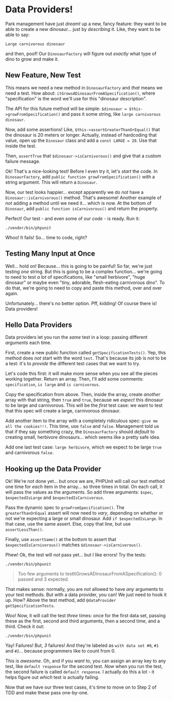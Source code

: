 # Data Providers!

Park management have just *dreamt* up a new, fancy feature: they want to be able
to create a new dinosaur... just by *describing* it. Like, they want to be able to
say:

	Large carnivorous dinosaur

and then, poof! Our `DinosaurFactory` will figure out *exactly* what type of dino
to grow and make it.

## New Feature, New Test

This means we need a new method in `DinosaurFactory` and *that* means we need a
test. How about: `itGrowsADinosaurFromASpecification()`, where "specification" is
the word we'll use for this "dinosaur description".

The API for this future method will be simple: `$dinosaur = $this->growFromSpecification()`
and pass it some string, like `large carnivorous dinosaur`.

Now, add some assertions! Like, `$this->assertGreaterThanOrEqual()` that the dinosaur
is 20 meters or longer. Actually, instead of hardcoding that value, open up the
`Dinosaur` class and add a `const LARGE = 20`. Use that inside the test.

Then, `assertTrue` that `$dinosaur->isCarnivorous()` and give that a custom failure
message.

Ok! That's a nice-looking test! Before I even try it, let's *start* the code.
In `DinosaurFactory`, add `public function growFromSpecification()` with a string
argument. This will return a `Dinosaur`.

Now, our test looks happier... except apparently we do *not* have a `Dinosaur::isCarnivorous()`
method. That's awesome! Another example of *not* adding a method until we need
it... which is now. At the bottom of `Dinosaur`, add `public function isCarnivorous()`
and return the property.

Perfect! Our test - and even some of our *code* - is ready. Run it:

```terminal
./vendor/bin/phpunit
```

Whoo! It fails! So... time to code, right?

## Testing Many Input at Once

Well... hold on! Because... this is going to be painful! So far, we're just testing
*one* string. But this is going to be a complex function... we're going to need to
test *a lot* of specifications, like "small herbivore", "huge dinosaur" or maybe
even "tiny, adorable, flesh-eating carnivorous dino". To do that, we're going to
need to copy and paste this method, over and over again.

Unfortunately... there's no better option. Pff, kidding! Of course there is! Data
providers!

## Hello Data Providers

Data providers let you run the *same* test in a loop: passing different *arguments*
each time.

First, create a new public function called `getSpecificationTests()`. Yep, this
method does *not* start with the word `test`. That's because its job is *not* to
be a test: it's to *provide* the different test cases that we want to try.

Let's code this first: it will make more sense when you see all the pieces working
together. Return an array. Then, I'll add some comments: `specification`, `is large`
and `is carnivorous`.

Copy the specification from above. Then, inside the array, create *another* array
with that string, then `true` and `true`, because we *expect* this dinosaur to
be large and carnivorous. This will be the *first* test case: we want to test that
this spec will create a large, carnivorous dinosaur.

Add another item to the array with a completely ridiculous spec: `give me all the cookies!!!`.
This time, use `false` and `false`. Management told us that if they say something
crazy, the `DinosaurFactory` should *default* to creating small, herbivore dinosaurs...
which seems like a pretty safe idea.

Add one last test case: `large herbivore`, which we expect to be large `true` and
carnivorous `false`.

## Hooking up the Data Provider

Ok! We're not done yet... but once we are, PHPUnit will call our test method one
time for *each* item in the array... so three times in total. On each call, it will
pass the values as the arguments. So add three arguments: `$spec`, `$expectedIsLarge`
and `$expectedIsCarnivorous`.

Pass the dynamic spec to `growFromSpecification()`. The `greaterThanOrEqual` assert
will now need to *vary*, depending on whether or not we're expecting a large or small
dinosaur. Add `if $expectedIsLarge`. In that case, use the same assert. Else, copy
that line, but use `assertLessThan()`.

Finally, use `assertSame()` at the bottom to assert that `$expectedIsCarnivorous()`
matches `$dinosaur->isCarnivorous()`.

Phew! Ok, the test will *not* pass yet... but I like errors! Try the tests:

```terminal-silent
./vendor/bin/phpunit
```

> Too few arguments to testItGrowsADinosaurFromASpecification(): 0 passed and 3 expected.

That makes sense: normally, you are *not* allowed to have *any* arguments to your
test methods. But with a data provider, you can! We just need to hook it up. How?
Above the test method, add `@dataProvider getSpecificationTests`.

Woo! Now, it will call the test *three* times: once for the first data set, passing
these as the first, second and third arguments, then a second time, and a third.
Check it out:

```terminal-silent
./vendor/bin/phpunit
```

Yay! Failures! But, *3* failures! And they're labeled as `with data set #0`, `#1`
and `#2`... because programmers like to count from 0.

This is *awesome*. Oh, and if you *want* to, you can assign an array key to any
test, like `default response` for the second test. *Now* when you run the test,
the second failure is called `default response`. I actually do this a lot - it helps
figure out *which* test is actually failing.

Now that we have our three test cases, it's time to move on to Step 2 of TDD and
make these pass one-by-one.
